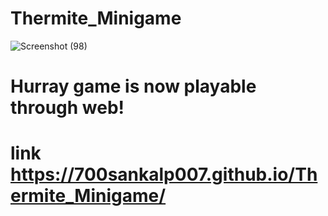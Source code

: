 # Thermite_Minigame
![Screenshot (98)](https://user-images.githubusercontent.com/98390626/158034202-bb7d6c06-2b93-4115-a2a4-3251366660c6.png)
# Hurray game is now playable through web!
# link https://700sankalp007.github.io/Thermite_Minigame/
